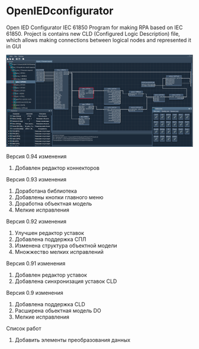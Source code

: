 # OpenIEDconfigurator
Open IED Configurator IEC 61850
Program for making RPA based on IEC 61850. 
Project is contains new CLD (Configured Logic Description) file, which allows making connections between logical nodes and represented it in GUI


![alt text](screenshot.png "Open IED Configurator GUI")

Версия 0.94 изменения
1. Добавлен редактор коннекторов

Версия 0.93 изменения
1. Доработана библиотека
2. Добавлены кнопки главного меню
3. Доработна объектная модель
4. Мелкие исправления 

Версия 0.92 изменения
1. Улучшен редактор уставок
2. Добавлена поддержка СПЛ
3. Изменена структура объектной модели
4. Множжество мелких исправлений

Версия 0.91 изменения
1. Добавлен редактор уставок
2. Добавлена синхронизация уставок CLD

Версия 0.9 изменения
1. Добавлена поддержка CLD
2. Расширена обьектная модель DO 
3. Мелкие исправления

Список работ
1. Добавить элементы преобразования данных